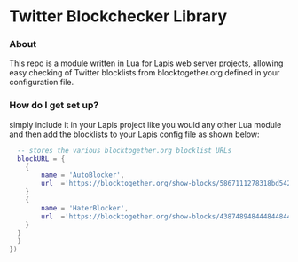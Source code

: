# Twitter Blockchecker Library

### About

This repo is a module written in Lua for Lapis web server projects, allowing easy checking of Twitter blocklists from blocktogether.org defined in your configuration file.

### How do I get set up?

simply include it in your Lapis project like you would any other Lua module and then add the blocklists to your Lapis config file as shown below:
```lua
  -- stores the various blocktogether.org blocklist URLs
  blockURL = {
  	{ 
  		name = 'AutoBlocker',
  		url  ='https://blocktogether.org/show-blocks/5867111278318bd542293272f751f'
  	}
  	{ 
  		name = 'HaterBlocker',
  		url  ='https://blocktogether.org/show-blocks/4387489484448448448hjg4kig4lg'
  	}
  }
  }
})
```
